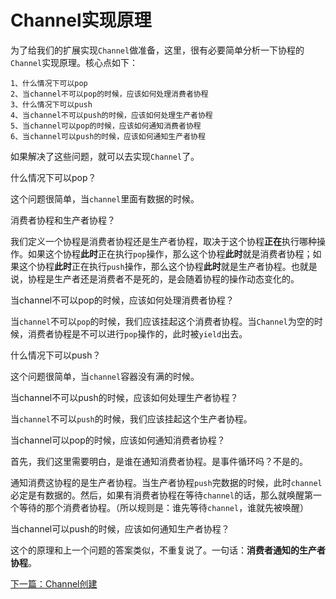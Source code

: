 # Channel实现原理

为了给我们的扩展实现`Channel`做准备，这里，很有必要简单分析一下协程的`Channel`实现原理。核心点如下：

```shell
1、什么情况下可以pop
2、当channel不可以pop的时候，应该如何处理消费者协程
3、什么情况下可以push
4、当channel不可以push的时候，应该如何处理生产者协程
5、当channel可以pop的时候，应该如何通知消费者协程
6、当channel可以push的时候，应该如何通知生产者协程
```

如果解决了这些问题，就可以去实现`Channel`了。

什么情况下可以pop？

这个问题很简单，当`channel`里面有数据的时候。

消费者协程和生产者协程？

我们定义一个协程是消费者协程还是生产者协程，取决于这个协程**正在**执行哪种操作。如果这个协程**此时**正在执行`pop`操作，那么这个协程**此时**就是消费者协程；如果这个协程**此时**正在执行`push`操作，那么这个协程**此时**就是生产者协程。也就是说，协程是生产者还是消费者不是死的，是会随着协程的操作动态变化的。

当channel不可以pop的时候，应该如何处理消费者协程？

当`channel`不可以`pop`的时候，我们应该挂起这个消费者协程。当`Channel`为空的时候，消费者协程是不可以进行`pop`操作的，此时被`yield`出去。

什么情况下可以push？

这个问题很简单，当`channel`容器没有满的时候。

当channel不可以push的时候，应该如何处理生产者协程？

当`channel`不可以`push`的时候，我们应该挂起这个生产者协程。

当channel可以pop的时候，应该如何通知消费者协程？

首先，我们这里需要明白，是谁在通知消费者协程。是事件循环吗？不是的。

通知消费这协程的是生产者协程。当生产者协程`push`完数据的时候，此时`channel`必定是有数据的。然后，如果有消费者协程在等待`channel`的话，那么就唤醒第一个等待的那个消费者协程。（所以规则是：谁先等待`channel`，谁就先被唤醒）

当channel可以push的时候，应该如何通知生产者协程？

这个的原理和上一个问题的答案类似，不重复说了。一句话：**消费者通知的生产者协程**。

[下一篇：Channel创建](./《PHP扩展开发》-协程-Channel创建.md)

